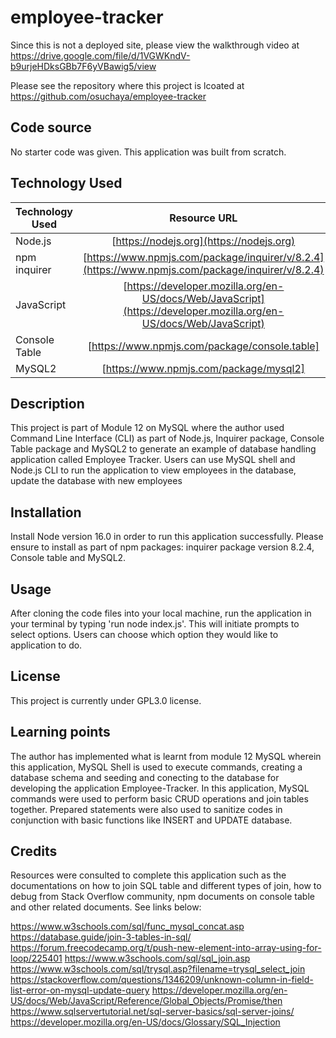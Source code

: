 # employee-tracker
Since this is not a deployed site, please view the walkthrough video at https://drive.google.com/file/d/1VGWKndV-b9urjeHDksGBb7F6yVBawig5/view

Please see the repository where this project is lcoated at https://github.com/osuchaya/employee-tracker

## Code source
No starter code was given. This application was built from scratch.

## Technology Used
| Technology Used         | Resource URL           | 
| ------------- |:-------------:| 
| Node.js    | [https://nodejs.org](https://nodejs.org) | 
| npm inquirer | [https://www.npmjs.com/package/inquirer/v/8.2.4](https://www.npmjs.com/package/inquirer/v/8.2.4) |
| JavaScript | [https://developer.mozilla.org/en-US/docs/Web/JavaScript](https://developer.mozilla.org/en-US/docs/Web/JavaScript) |
| Console Table |[https://www.npmjs.com/package/console.table]|(https://www.npmjs.com/package/console.table)|
| MySQL2 |[https://www.npmjs.com/package/mysql2]|(https://www.npmjs.com/package/mysql2)|

## Description
This project is part of Module 12 on MySQL where the author used Command Line Interface (CLI) as part of Node.js, Inquirer package, Console Table package and MySQL2 to generate an example of database handling application called Employee Tracker. Users can use MySQL shell and Node.js CLI to run the application to view employees in the database, update the database with new employees 


## Installation
Install Node version 16.0 in order to run this application successfully. Please ensure to install as part of npm packages: inquirer package version 8.2.4, Console table and MySQL2.

## Usage
After cloning the code files into your local machine, run the application in your terminal by typing 'run node index.js'. This will initiate prompts to select options. Users can choose which option they would like to application to do.

## License
This project is currently under GPL3.0 license.

## Learning points
The author has implemented what is learnt from module 12 MySQL wherein this application, 
MySQL Shell is used to execute commands, creating a database schema and seeding and conecting to the database for developing the application Employee-Tracker. In this application, MySQL commands were used to perform basic CRUD operations and join tables together. Prepared statements were also used to sanitize codes in conjunction with basic functions like INSERT and UPDATE database.

## Credits
Resources were consulted to complete this application such as the documentations on how to join SQL table and different types of join, how to debug from Stack Overflow community, npm documents on console table and other related documents. See links below:

https://www.w3schools.com/sql/func_mysql_concat.asp
https://database.guide/join-3-tables-in-sql/
https://forum.freecodecamp.org/t/push-new-element-into-array-using-for-loop/225401
https://www.w3schools.com/sql/sql_join.asp
https://www.w3schools.com/sql/trysql.asp?filename=trysql_select_join
https://stackoverflow.com/questions/1346209/unknown-column-in-field-list-error-on-mysql-update-query
https://developer.mozilla.org/en-US/docs/Web/JavaScript/Reference/Global_Objects/Promise/then
https://www.sqlservertutorial.net/sql-server-basics/sql-server-joins/
https://developer.mozilla.org/en-US/docs/Glossary/SQL_Injection


